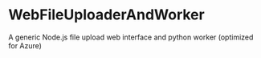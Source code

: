 # WebFileUploaderAndWorker
A generic Node.js file upload web interface and python worker (optimized for Azure)
